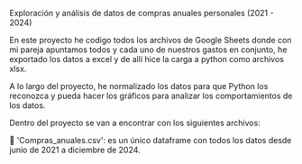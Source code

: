 Exploración y análisis de datos de compras anuales personales (2021 - 2024)

En este proyecto he codigo todos los archivos de Google Sheets donde con mi pareja apuntamos todos y cada uno de nuestros gastos en conjunto, he exportado los datos a excel y de allí hice la carga a python como archivos xlsx.

A lo largo del proyecto, he normalizado los datos para que Python los reconozca y pueda hacer los gráficos para analizar los comportamientos de los datos.

Dentro del proyecto se van a encontrar con los siguientes archivos:

📄 'Compras_anuales.csv': es un único dataframe con todos los datos desde junio de 2021 a diciembre de 2024.